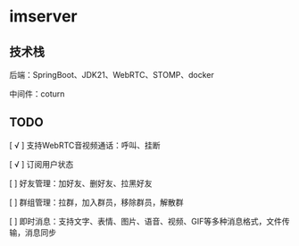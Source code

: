 # imserver

## 技术栈

后端：SpringBoot、JDK21、WebRTC、STOMP、docker

中间件：coturn

## TODO
[ √ ] 支持WebRTC音视频通话：呼叫、挂断

[ √ ] 订阅用户状态

[ ]  好友管理：加好友、删好友、拉黑好友

[ ]  群组管理：拉群，加入群员，移除群员，解散群

[ ]  即时消息：支持文字、表情、图片、语音、视频、GIF等多种消息格式，文件传输，消息同步